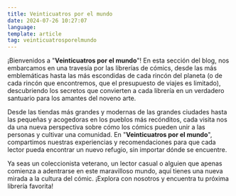 ```yaml
---
title: Veinticuatros por el mundo
date: 2024-07-26 10:27:07
language:
template: article
tag: veinticuatrosporelmundo
---
```


¡Bienvenidos a "**Veinticuatros por el mundo**"! En esta sección del blog, nos embarcamos en una travesía por las librerías de cómics, desde las más emblemáticas hasta las más escondidas de cada rincón del planeta (o de cada rincón que encontremos, que el presupuesto de viajes es limitado), descubriendo los secretos que convierten a cada librería en un verdadero santuario para los amantes del noveno arte.

Desde las tiendas más grandes y modernas de las grandes ciudades hasta las pequeñas y acogedoras en los pueblos más recónditos, cada visita nos da una nueva perspectiva sobre cómo los cómics pueden unir a las personas y cultivar una comunidad. En "**Veinticuatros por el mundo**", compartimos nuestras experiencias y recomendaciones para que cada lector pueda encontrar un nuevo refugio, sin importar dónde se encuentre.

Ya seas un coleccionista veterano, un lector casual o alguien que apenas comienza a adentrarse en este maravilloso mundo, aquí tienes una nueva mirada a la cultura del cómic. ¡Explora con nosotros y encuentra tu próxima librería favorita!
